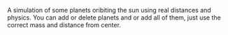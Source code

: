 A simulation of some planets oribiting the sun using real distances and physics. You can add or delete planets and or add all of them, just use the correct mass and distance from center. 
